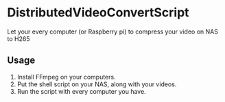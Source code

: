 # DistributedVideoConvertScript
Let your every computer (or Raspberry pi) to compress your video on NAS to H265
## Usage
1. Install FFmpeg on your computers.
2. Put the shell script on your NAS, along with your videos.
3. Run the script with every computer you have.
